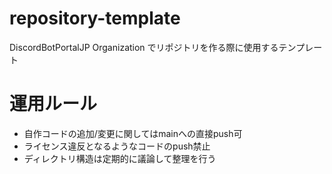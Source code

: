 # repository-template

DiscordBotPortalJP Organization でリポジトリを作る際に使用するテンプレート

# 運用ルール
- 自作コードの追加/変更に関してはmainへの直接push可
- ライセンス違反となるようなコードのpush禁止
- ディレクトリ構造は定期的に議論して整理を行う

